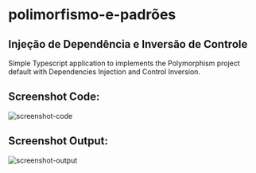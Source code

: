 # polimorfismo-e-padrões

## Injeção de Dependência e Inversão de Controle
  Simple Typescript application to implements the Polymorphism project default with Dependencies Injection and Control Inversion.
  
  
## Screenshot Code:
![screenshot-code](https://user-images.githubusercontent.com/55366815/187927782-d97afcc1-113b-448d-a12d-464adf53ff8c.png)

## Screenshot Output:
![screenshot-output](https://user-images.githubusercontent.com/55366815/187928548-fcbcbb26-b6a5-4c48-a758-452fcb2f200d.png)
